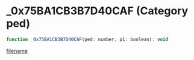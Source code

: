# _0x75BA1CB3B7D40CAF (Category ped)

```js
function _0x75BA1CB3B7D40CAF(ped: number, p1: boolean): void
```

[filename](_0x75BA1CB3B7D40CAF_m.md ':include')